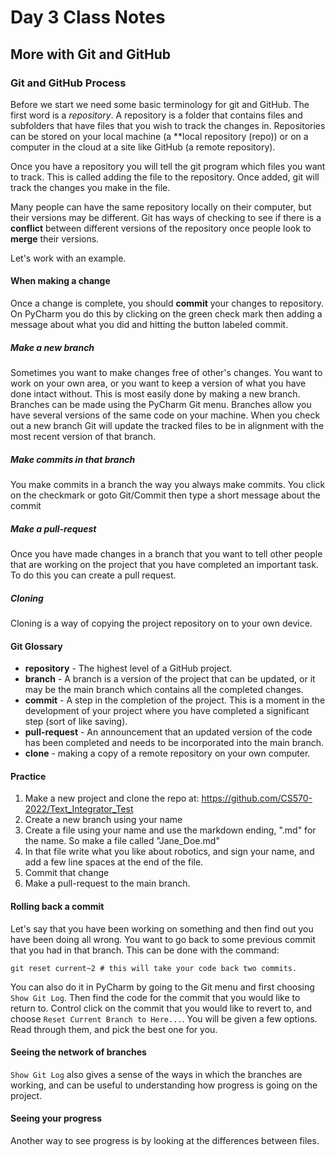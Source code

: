 
# Day 3 Class Notes
## More with Git and GitHub

### Git and GitHub Process

Before we start we need some basic terminology for git and GitHub. The first word is a *repository*. A repository is a folder
that contains files and subfolders that have files that you wish to track the changes in. Repositories can be stored on 
your local machine (a **local repository (repo)) or on a computer in the cloud at a site like GitHub (a remote repository). 


Once you have a repository you will tell the git program which files you want to track. This is called adding the file
to the repository. Once added, git will track the changes you make in the file. 

Many people can have the same repository locally on their computer, but their versions may be different. Git has ways of checking
to see if there is a **conflict** between different versions of the repository once people look to **merge** their versions. 

Let's work with an example.

#### When making a change

Once a change is complete, you should **commit** your changes to repository. On PyCharm you do this by clicking on the 
green check mark then adding a message about what you did and hitting the button labeled commit. 

##### Make a new branch

Sometimes you want to make changes free of other's changes. You want to work on your own area, or you want to keep a version
of what you have done intact without. This is most easily done by making a new branch. Branches can be made using the PyCharm 
Git menu. Branches allow you have several versions of the same code on your machine. When you check out a new branch Git 
will update the tracked files to be in alignment with the most recent version of that branch.

##### Make commits in that branch

You make commits in a branch the way you always make commits. You click on the checkmark or goto Git/Commit then type a 
short message about the commit 
##### Make a pull-request

Once you have made changes in a branch that you want to tell other people that are working on the project that you have 
completed an important task. To do this you can create a pull request. 

##### Cloning

Cloning is a way of copying the project repository on to your own device.


#### Git Glossary

* **repository** - The highest level of a GitHub project.
* **branch** - A branch is a version of the project that can be updated, or it may be the main branch which contains
all the completed changes.
* **commit** - A step in the completion of the project. This is a moment in the development of your project where you
have completed a significant step (sort of like saving).
* **pull-request** - An announcement that an updated version of the code has been completed and needs to be incorporated
into the main branch.
* **clone** - making a copy of a remote repository on your own computer.

#### Practice

1. Make a new project and clone the repo at: https://github.com/CS570-2022/Text_Integrator_Test
2. Create a new branch using your name
3. Create a file using your name and use the markdown ending, ".md" for the name. So make a file called "Jane_Doe.md"
4. In that file write what you like about robotics, and sign your name, and add a few line spaces at the end of the file.
5. Commit that change
6. Make a pull-request to the main branch.

#### Rolling back a commit

Let's say that you have been working on something and then find out you have been doing all wrong. You want to go back 
to some previous commit that you had in that branch. This can be done with the command:

```git
git reset current~2 # this will take your code back two commits.
```

You can also do it in PyCharm by going to the Git menu and first choosing ```Show Git Log```. Then find the code for the commit 
that you would like to return to. Control click on the commit that you would like to revert to, and choose 
```Reset Current Branch to Here...```. You will be given a few options. Read through them, and pick the best one for you.


#### Seeing the network of branches

```Show Git Log``` also gives a sense of the ways in which the branches are working, and can be useful to understanding
how progress is going on the project.


#### Seeing your progress

Another way to see progress is by looking at the differences between files. 


